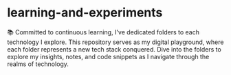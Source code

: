 # learning-and-experiments


📚 Committed to continuous learning, I've dedicated folders to each technology I explore. This repository serves as my digital playground, where each folder represents a new tech stack conquered. Dive into the folders to explore my insights, notes, and code snippets as I navigate through the realms of technology.

